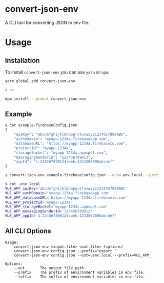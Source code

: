 # convert-json-env

A CLI tool for converting JSON to env file.

# Usage

## Installation

To install `convert-json-env` you can use `yarn` or `npm`.

```sh
yarn global add convert-json-env

# or

npm install --global convert-json-env
```

## Example

```sh
$ cat example-firebaseConfig.json
{
    "apiKey": "abcdefghijklmnopqrstuvwxyz1234567890ABC",
    "authDomain": "myapp-1234a.firebaseapp.com",
    "databaseURL": "https://myapp-1234a.firebaseio.com",
    "projectId": "myapp-1234a",
    "storageBucket": "myapp-1234a.appspot.com",
    "messagingSenderId": "123456789012",
    "appId": "1:234567890124:web:1234567890abcdef"
}

$ convert-json-env example-firebaseConfig.json --out=.env.local --prefix=VUE_APP_

$ cat .env.local
VUE_APP_apiKey='abcdefghijklmnopqrstuvwxyz1234567890ABC'
VUE_APP_authDomain='myapp-1234a.firebaseapp.com'
VUE_APP_databaseURL='https://myapp-1234a.firebaseio.com'
VUE_APP_projectId='myapp-1234a'
VUE_APP_storageBucket='myapp-1234a.appspot.com'
VUE_APP_messagingSenderId='123456789012'
VUE_APP_appId='1:234567890124:web:1234567890abcdef'
```````

## All CLI Options

```
Usage:
	convert-json-env <input.file> <out.file> [options]
	convert-json-env config.json --prefix="export "
	convert-json-env config.json --out=.env.local --prefix=VUE_APP_

Options:
	--out		The output file path.
	--prefix	The prefix of environment variables in env file.
	--suffix	The suffix of environment variables in env file.
```
